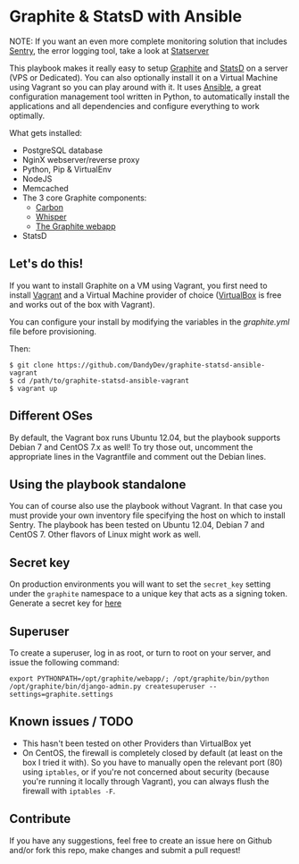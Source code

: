 # Graphite & StatsD with Ansible

NOTE: If you want an even more complete monitoring solution that includes [Sentry](http://getsentry.com), the error logging tool, take a look at [Statserver](https://github.com/DandyDev/statserver)

This playbook makes it really easy to setup [Graphite](http://graphite.readthedocs.org/en/latest/) and [StatsD](https://github.com/etsy/statsd/) on a server (VPS or Dedicated). You can also optionally install it on a Virtual Machine using Vagrant so you can play around with it. It uses [Ansible](http://www.ansible.com/), a great configuration management tool written in Python, to automatically install the applications and all dependencies and configure everything to work optimally.

What gets installed:

*  PostgreSQL database
*  NginX webserver/reverse proxy
*  Python, Pip & VirtualEnv
*  NodeJS
*  Memcached
*  The 3 core Graphite components:
	* [Carbon](https://github.com/graphite-project/carbon)
	* [Whisper](https://github.com/graphite-project/whisper)
	* [The Graphite webapp](https://github.com/graphite-project/graphite-web)
* StatsD  

## Let's do this!

If you want to install Graphite on a VM using Vagrant, you first need to install [Vagrant](http://www.vagrantup.com/) and a Virtual Machine provider of choice ([VirtualBox](https://www.virtualbox.org/) is free and works out of the box with Vagrant).

You can configure your install by modifying the variables in the _graphite.yml_ file before provisioning.

Then: 

```
$ git clone https://github.com/DandyDev/graphite-statsd-ansible-vagrant
$ cd /path/to/graphite-statsd-ansible-vagrant
$ vagrant up
```

## Different OSes

By default, the Vagrant box runs Ubuntu 12.04, but the playbook supports Debian 7 and CentOS 7.x as well! To try those out, uncomment the appropriate lines in the Vagrantfile and comment out the Debian lines.

## Using the playbook standalone

You can of course also use the playbook without Vagrant. In that case you must provide your own inventory file specifying the host on which to install Sentry. The playbook has been tested on Ubuntu 12.04, Debian 7 and CentOS 7. Other flavors of Linux might work as well.

## Secret key

On production environments you will want to set the ``secret_key`` setting under the ``graphite`` namespace to a unique key that acts as a signing token. Generate a secret key for [here](http://www.miniwebtool.com/django-secret-key-generator/)

## Superuser

To create a superuser, log in as root, or turn to root on your server, and issue the following command:

```
export PYTHONPATH=/opt/graphite/webapp/; /opt/graphite/bin/python /opt/graphite/bin/django-admin.py createsuperuser --settings=graphite.settings
```

## Known issues / TODO

* This hasn't been tested on other Providers than VirtualBox yet
* On CentOS, the firewall is completely closed by default (at least on the box I tried it with). So you have to manually open the relevant port (80) using `iptables`, or if you're not concerned about security (because you're running it locally through Vagrant), you can always flush the firewall with `iptables -F`.

## Contribute

If you have any suggestions, feel free to create an issue here on Github and/or fork this repo, make changes and submit a pull request!
